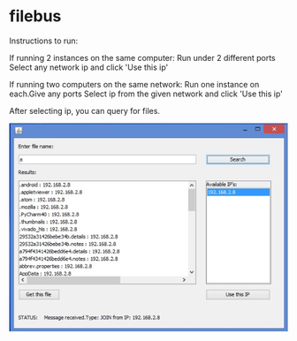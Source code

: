 # filebus
Instructions to run:  

If running 2 instances on the same computer:
	Run under 2 different ports
	Select any network ip and click 'Use this ip'

If running two computers on the same network:
	Run one instance on each.Give any ports
	Select ip from the given network and click 'Use this ip'


After selecting ip, you can query for files.

![ScreenShot](screen.jpg)